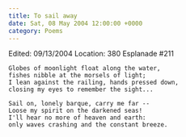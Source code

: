 ```yaml
---
title: To sail away
date: Sat, 08 May 2004 12:00:00 +0000
category: Poems
---
```


Edited: 09/13/2004
Location: 380 Esplanade #211

    Globes of moonlight float along the water,  
    fishes nibble at the morsels of light;  
    I lean against the railing, hands pressed down,  
    closing my eyes to remember the sight...

    Sail on, lonely barque, carry me far --  
    Loose my spirit on the darkened seas!  
    I'll hear no more of heaven and earth:  
    only waves crashing and the constant breeze.


